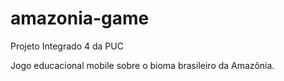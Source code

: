 # amazonia-game
Projeto Integrado 4 da PUC

Jogo educacional mobile sobre o bioma brasileiro da Amazônia.
